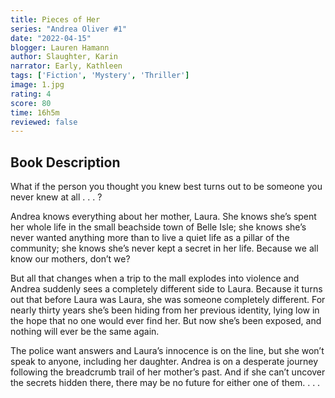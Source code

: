 ```yaml
---
title: Pieces of Her
series: "Andrea Oliver #1"
date: "2022-04-15"
blogger: Lauren Hamann
author: Slaughter, Karin
narrator: Early, Kathleen
tags: ['Fiction', 'Mystery', 'Thriller']
image: 1.jpg
rating: 4
score: 80
time: 16h5m
reviewed: false
---
```



## Book Description

What if the person you thought you knew best turns out to be someone you never knew at all . . . ?

Andrea knows everything about her mother, Laura. She knows she’s spent her whole life in the small beachside town of Belle Isle; she knows she’s never wanted anything more than to live a quiet life as a pillar of the community; she knows she’s never kept a secret in her life. Because we all know our mothers, don’t we?

But all that changes when a trip to the mall explodes into violence and Andrea suddenly sees a completely different side to Laura. Because it turns out that before Laura was Laura, she was someone completely different. For nearly thirty years she’s been hiding from her previous identity, lying low in the hope that no one would ever find her. But now she’s been exposed, and nothing will ever be the same again.

The police want answers and Laura’s innocence is on the line, but she won’t speak to anyone, including her daughter. Andrea is on a desperate journey following the breadcrumb trail of her mother’s past. And if she can’t uncover the secrets hidden there, there may be no future for either one of them. . . .